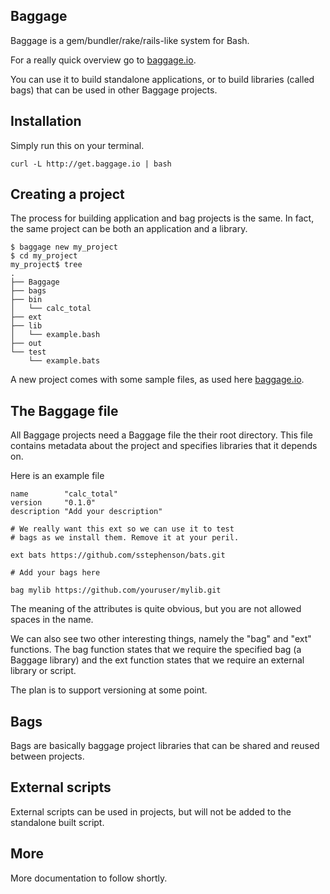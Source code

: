 Baggage
-------

Baggage is a gem/bundler/rake/rails-like system for Bash.

For a really quick overview go to [baggage.io](http://baggage.io).

You can use it to build standalone applications, or to build libraries (called bags) that can be used in other Baggage projects.

Installation
------------

Simply run this on your terminal.

    curl -L http://get.baggage.io | bash

Creating a project
------------------

The process for building application and bag projects is the same. In fact, the same project can be both an application and a library.

    $ baggage new my_project
    $ cd my_project
    my_project$ tree
    .
    ├── Baggage
    ├── bags
    ├── bin
    │   └── calc_total
    ├── ext
    ├── lib
    │   └── example.bash
    ├── out
    └── test
        └── example.bats

A new project comes with some sample files, as used here [baggage.io](http://baggage.io). 

The Baggage file
----------------

All Baggage projects need a Baggage file the their root directory. This file contains metadata about the project and specifies libraries that it depends on.

Here is an example file

    name        "calc_total"
    version     "0.1.0"
    description "Add your description"

    # We really want this ext so we can use it to test
    # bags as we install them. Remove it at your peril.
    
    ext bats https://github.com/sstephenson/bats.git
    
    # Add your bags here

    bag mylib https://github.com/youruser/mylib.git

The meaning of the attributes is quite obvious, but you are not allowed spaces in the name.

We can also see two other interesting things, namely the "bag" and "ext" functions. The bag function states that we require the specified bag (a Baggage library) and the ext function states that we require an external library or script.

The plan is to support versioning at some point.

Bags
----

Bags are basically baggage project libraries that can be shared and reused between projects.

External scripts
----------------

External scripts can be used in projects, but will not be added to the standalone built script.

More
----

More documentation to follow shortly.
